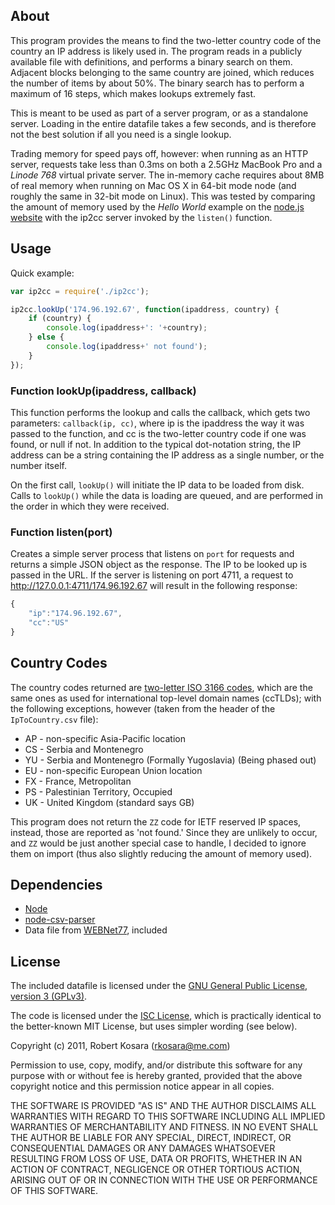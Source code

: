 ## About

This program provides the means to find the two-letter country code of the country an IP address is likely used in. The program reads in a publicly available file with definitions, and performs a binary search on them. Adjacent blocks belonging to the same country are joined, which reduces the number of items by about 50%. The binary search has to perform a maximum of 16 steps, which makes lookups extremely fast.

This is meant to be used as part of a server program, or as a standalone server. Loading in the entire datafile takes a few seconds, and is therefore not the best solution if all you need is a single lookup.

Trading memory for speed pays off, however: when running as an HTTP server, requests take less than 0.3ms on both a 2.5GHz MacBook Pro and a _Linode 768_ virtual private server. The in-memory cache requires about 8MB of real memory when running on Mac OS X in 64-bit mode node (and roughly the same in 32-bit mode on Linux). This was tested by comparing the amount of memory used by the _Hello World_ example on the [node.js website](http://nodejs.org/) with the ip2cc server invoked by the `listen()` function.

## Usage

Quick example:

```javascript
var ip2cc = require('./ip2cc');

ip2cc.lookUp('174.96.192.67', function(ipaddress, country) {
	if (country) {
		console.log(ipaddress+': '+country);
	} else {
		console.log(ipaddress+' not found');
	}
});
```

### Function lookUp(ipaddress, callback)

This function performs the lookup and calls the callback, which gets two parameters: `callback(ip, cc)`, where ip is the ipaddress the way it was passed to the function, and cc is the two-letter country code if one was found, or null if not. In addition to the typical dot-notation string, the IP address can be a string containing the IP address as a single number, or the number itself.

On the first call, `lookUp()` will initiate the IP data to be loaded from disk. Calls to `lookUp()` while the data is loading are queued, and are performed in the order in which they were received.

### Function listen(port)

Creates a simple server process that listens on `port` for requests and returns a simple JSON object as the response. The IP to be looked up is passed in the URL. If the server is listening on port 4711, a request to http://127.0.0.1:4711/174.96.192.67 will result in the following response:

```javascript
{
	"ip":"174.96.192.67",
	"cc":"US"
}
```

## Country Codes

The country codes returned are [two-letter ISO 3166 codes](http://en.wikipedia.org/wiki/ISO_3166), which are the same ones as used for international top-level domain names (ccTLDs); with the following exceptions, however (taken from the header of the `IpToCountry.csv` file):

* AP - non-specific Asia-Pacific location
* CS - Serbia and Montenegro
* YU - Serbia and Montenegro (Formally Yugoslavia) (Being phased out)
* EU - non-specific European Union location
* FX - France, Metropolitan
* PS - Palestinian Territory, Occupied
* UK - United Kingdom (standard says GB)

This program does not return the `ZZ` code for IETF reserved IP spaces, instead, those are reported as 'not found.' Since they are unlikely to occur, and `ZZ` would be just another special case to handle, I decided to ignore them on import (thus also slightly reducing the amount of memory used).

## Dependencies

* [Node](http://nodejs.org/)
* [node-csv-parser](https://github.com/wdavidw/node-csv-parser)
* Data file from [WEBNet77](http://software77.net/geo-ip/), included

## License

The included datafile is licensed under the [GNU General Public License, version 3 (GPLv3)](http://www.gnu.org/licenses/quick-guide-gplv3.html).

The code is licensed under the [ISC License](http://www.opensource.org/licenses/isc-license), which is practically identical to the better-known MIT License, but uses simpler wording (see below).

Copyright (c) 2011, Robert Kosara (rkosara@me.com)

Permission to use, copy, modify, and/or distribute this software for any
purpose with or without fee is hereby granted, provided that the above
copyright notice and this permission notice appear in all copies.

THE SOFTWARE IS PROVIDED "AS IS" AND THE AUTHOR DISCLAIMS ALL WARRANTIES
WITH REGARD TO THIS SOFTWARE INCLUDING ALL IMPLIED WARRANTIES OF
MERCHANTABILITY AND FITNESS. IN NO EVENT SHALL THE AUTHOR BE LIABLE FOR
ANY SPECIAL, DIRECT, INDIRECT, OR CONSEQUENTIAL DAMAGES OR ANY DAMAGES
WHATSOEVER RESULTING FROM LOSS OF USE, DATA OR PROFITS, WHETHER IN AN
ACTION OF CONTRACT, NEGLIGENCE OR OTHER TORTIOUS ACTION, ARISING OUT OF
OR IN CONNECTION WITH THE USE OR PERFORMANCE OF THIS SOFTWARE.